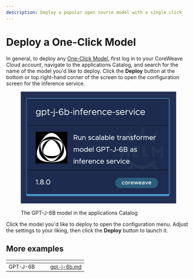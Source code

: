 ```yaml
---
description: Deploy a popular open source model with a single click
---
```


# Deploy a One-Click Model

In general, to deploy any [One-Click Model](../../../inference/models.md), first log in to your CoreWeave Cloud account, navigate to the applications Catalog, and search for the name of the model you'd like to deploy. Click the **Deploy** button at the bottom or top right-hand corner of the screen to open the configuration screen for the inference service.

<figure><img src="../../../../.gitbook/assets/image (41) (3).png" alt="Screenshot of the GPT-J-6B model in the applications Catalog"><figcaption><p>The GPT-J-6B model in the applications Catalog</p></figcaption></figure>

Click the model you'd like to deploy to open the configuration menu. Adjust the settings to your liking, then click the **Deploy** button to launch it.

## More examples

<table data-view="cards"><thead><tr><th></th><th data-hidden></th><th data-hidden></th><th data-hidden data-card-target data-type="content-ref"></th></tr></thead><tbody><tr><td>GPT-J-6B</td><td></td><td></td><td><a href="gpt-j-6b.md">gpt-j-6b.md</a></td></tr></tbody></table>
